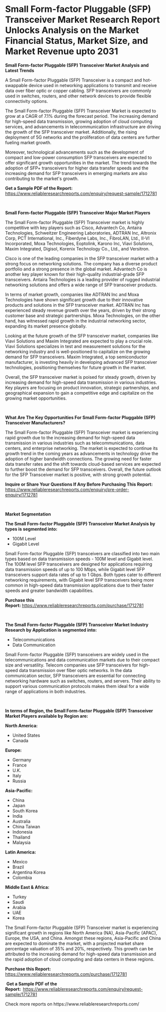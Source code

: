 <p><h1>Small Form-factor Pluggable (SFP) Transceiver Market Research Report Unlocks Analysis on the Market Financial Status, Market Size, and Market Revenue upto 2031</h1></p><p><strong>Small Form-factor Pluggable (SFP) Transceiver Market Analysis and Latest Trends</strong></p>
<p><p>A Small Form-factor Pluggable (SFP) Transceiver is a compact and hot-swappable device used in networking applications to transmit and receive data over fiber optic or copper cabling. SFP transceivers are commonly used in switches, routers, and other network devices to provide flexible connectivity options.</p><p>The Small Form-factor Pluggable (SFP) Transceiver Market is expected to grow at a CAGR of 7.1% during the forecast period. The increasing demand for high-speed data transmission, growing adoption of cloud computing services, and advancements in telecommunication infrastructure are driving the growth of the SFP transceiver market. Additionally, the rising deployment of 5G networks and the proliferation of data centers are further fueling market growth.</p><p>Moreover, technological advancements such as the development of compact and low-power consumption SFP transceivers are expected to offer significant growth opportunities in the market. The trend towards the adoption of SFP+ transceivers for higher data transfer speeds and the increasing demand for SFP transceivers in emerging markets are also contributing to the market's growth.</p></p>
<p><strong>Get a Sample PDF of the Report:&nbsp;</strong> <a href="https://www.reliableresearchreports.com/enquiry/request-sample/1712781">https://www.reliableresearchreports.com/enquiry/request-sample/1712781</a></p>
<p>&nbsp;</p>
<p><strong>Small Form-factor Pluggable (SFP) Transceiver Major Market Players</strong></p>
<p><p>The Small Form-factor Pluggable (SFP) Transceiver market is highly competitive with key players such as Cisco, Advantech Co, Antaira Technologies, Schweitzer Engineering Laboratories, ADTRAN Inc, Altronix Corp, PCT International, Inc., Fiberdyne Labs, Inc., FibroLAN, Ltd., II-VI Incorporated, Moxa Technologies, Eoptolink, Karono Inc, Viavi Solutions, Maxim Integrated, Digisol, Korenix Technology Co., Ltd., and Versitron.</p><p>Cisco is one of the leading companies in the SFP transceiver market with a strong focus on networking solutions. The company has a diverse product portfolio and a strong presence in the global market. Advantech Co is another key player known for their high-quality industrial-grade SFP transceivers. Antaira Technologies is a leading provider of rugged industrial networking solutions and offers a wide range of SFP transceiver products.</p><p>In terms of market growth, companies like ADTRAN Inc and Moxa Technologies have shown significant growth due to their innovative products and solutions in the SFP transceiver market. ADTRAN Inc has experienced steady revenue growth over the years, driven by their strong customer base and strategic partnerships. Moxa Technologies, on the other hand, has witnessed rapid growth in the industrial networking sector, expanding its market presence globally.</p><p>Looking at the future growth of the SFP transceiver market, companies like Viavi Solutions and Maxim Integrated are expected to play a crucial role. Viavi Solutions specializes in test and measurement solutions for the networking industry and is well-positioned to capitalize on the growing demand for SFP transceivers. Maxim Integrated, a top semiconductor manufacturer, is investing heavily in developing advanced SFP transceiver technologies, positioning themselves for future growth in the market.</p><p>Overall, the SFP transceiver market is poised for steady growth, driven by increasing demand for high-speed data transmission in various industries. Key players are focusing on product innovation, strategic partnerships, and geographical expansion to gain a competitive edge and capitalize on the growing market opportunities.</p></p>
<p>&nbsp;</p>
<p><strong>What Are The Key Opportunities For Small Form-factor Pluggable (SFP) Transceiver Manufacturers?</strong></p>
<p><p>The Small Form-factor Pluggable (SFP) Transceiver market is experiencing rapid growth due to the increasing demand for high-speed data transmission in various industries such as telecommunications, data centers, and enterprise networking. The market is expected to continue its growth trend in the coming years as advancements in technology drive the adoption of higher bandwidth connections. The growing need for faster data transfer rates and the shift towards cloud-based services are expected to further boost the demand for SFP transceivers. Overall, the future outlook for the SFP Transceiver market is positive, with strong growth potential.</p></p>
<p><strong>Inquire or Share Your Questions If Any Before Purchasing This Report:</strong> <a href="https://www.reliableresearchreports.com/enquiry/pre-order-enquiry/1712781">https://www.reliableresearchreports.com/enquiry/pre-order-enquiry/1712781</a></p>
<p>&nbsp;</p>
<p><strong>Market Segmentation</strong></p>
<p><strong>The Small Form-factor Pluggable (SFP) Transceiver Market Analysis by types is segmented into:</strong></p>
<p><ul><li>100M Level</li><li>Gigabit Level</li></ul></p>
<p><p>Small Form-factor Pluggable (SFP) transceivers are classified into two main types based on data transmission speeds - 100M level and Gigabit level. The 100M level SFP transceivers are designed for applications requiring data transmission speeds of up to 100 Mbps, while Gigabit level SFP transceivers support data rates of up to 1 Gbps. Both types cater to different networking requirements, with Gigabit level SFP transceivers being more common in high-speed data transmission applications due to their faster speeds and greater bandwidth capabilities.</p></p>
<p><strong>Purchase this Report:&nbsp;</strong><a href="https://www.reliableresearchreports.com/purchase/1712781">https://www.reliableresearchreports.com/purchase/1712781</a></p>
<p>&nbsp;</p>
<p><strong>The Small Form-factor Pluggable (SFP) Transceiver Market Industry Research by Application is segmented into:</strong></p>
<p><ul><li>Telecommunications</li><li>Data Communication</li></ul></p>
<p><p>Small Form-factor Pluggable (SFP) transceivers are widely used in the telecommunications and data communication markets due to their compact size and versatility. Telecom companies use SFP transceivers for high-speed data transmission over fiber optic networks. In the data communication sector, SFP transceivers are essential for connecting networking hardware such as switches, routers, and servers. Their ability to support various communication protocols makes them ideal for a wide range of applications in both industries.</p></p>
<p>&nbsp;</p>
<p><strong>In terms of Region, the Small Form-factor Pluggable (SFP) Transceiver Market Players available by Region are:</strong></p>
<p>
    <p> <strong> North America: </strong>
        <ul>
            <li>United States</li>
            <li>Canada</li>
        </ul>
        </p> 
    <p> <strong> Europe: </strong>
        <ul>
            <li>Germany</li>
            <li>France</li>
            <li>U.K.</li>
            <li>Italy</li>
            <li>Russia</li>
        </ul>
        </p> 
    <p> <strong> Asia-Pacific: </strong>
        <ul>
            <li>China</li>
            <li>Japan</li>
            <li>South Korea</li>
            <li>India</li>
            <li>Australia</li>
            <li>China Taiwan</li>
            <li>Indonesia</li>
            <li>Thailand</li>
            <li>Malaysia</li>
        </ul>
        </p> 
    <p> <strong> Latin America: </strong>
        <ul>
            <li>Mexico</li>
            <li>Brazil</li>
            <li>Argentina Korea</li>
            <li>Colombia</li>
        </ul>
        </p> 
    <p> <strong> Middle East & Africa: </strong>
        <ul>
            <li>Turkey</li>
            <li>Saudi</li>
            <li>Arabia</li>
            <li>UAE</li>
            <li>Korea</li>
        </ul>
    </p>
    </p>
<p><p>The Small Form-factor Pluggable (SFP) Transceiver market is experiencing significant growth in regions like North America (NA), Asia-Pacific (APAC), Europe, the USA, and China. Amongst these regions, Asia-Pacific and China are expected to dominate the market, with a projected market share percentage valuation of 35% and 20%, respectively. This growth can be attributed to the increasing demand for high-speed data transmission and the rapid adoption of cloud computing and data centers in these regions.</p></p>
<p><strong>Purchase this Report: </strong><a href="https://www.reliableresearchreports.com/purchase/1712781">https://www.reliableresearchreports.com/purchase/1712781</a></p>
<p>&nbsp;<strong>Get a Sample PDF of the Report:&nbsp;&nbsp;</strong><a href="https://www.reliableresearchreports.com/enquiry/request-sample/1712781">https://www.reliableresearchreports.com/enquiry/request-sample/1712781</a></p>
<p><strong></strong></p>
<p>Check more reports on https://www.reliableresearchreports.com/</p>